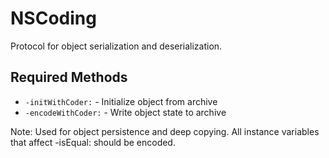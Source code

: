 # NSCoding

Protocol for object serialization and deserialization.

## Required Methods

- `-initWithCoder:` - Initialize object from archive
- `-encodeWithCoder:` - Write object state to archive

Note: Used for object persistence and deep copying. All instance variables that affect -isEqual: should be encoded.
